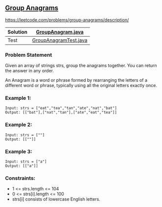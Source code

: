 ## [Group Anagrams](https://leetcode.com/problems/group-anagrams/description/)
https://leetcode.com/problems/group-anagrams/description/

| Solution | [GroupAnagram.java](../../src/main/java/org/example/hashing/GroupAnagram.java)            |
|----------|----------------------------------------------------------------------------------------|
| Test     | [GroupAnagramTest.java](../../src/test/java/org/example/hashing/GroupAnagramTest.java)    |

### Problem Statement
Given an array of strings strs, group the anagrams together. You can return the answer in any order.

An Anagram is a word or phrase formed by rearranging the letters of a different word or phrase, typically using all the original letters exactly once.



### Example 1:
```
Input: strs = ["eat","tea","tan","ate","nat","bat"]
Output: [["bat"],["nat","tan"],["ate","eat","tea"]]
```
### Example 2:
```
Input: strs = [""]
Output: [[""]]
```
### Example 3:
```
Input: strs = ["a"]
Output: [["a"]]
```

### Constraints:

- 1 <= strs.length <= 104
- 0 <= strs[i].length <= 100
- strs[i] consists of lowercase English letters.